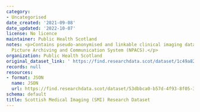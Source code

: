 ```yaml
---
category:
- Uncategorised
date_created: '2021-09-08'
date_updated: '2022-10-07'
license: No licence
maintainer: Public Health Scotland
notes: <p>Contains pseudo-anonymised and linkable clinical imaging data from the National
  Picture Archiving and Communication System (NPACS).</p>
organization: Public Health Scotland
original_dataset_link: ' https://find.researchdata.scot/dataset/1c49a822-6432-468b-8ba5-6aab534654b9'
records: null
resources:
- format: JSON
  name: JSON
  url: https://find.researchdata.scot/dataset/53dbbca0-b57d-4f93-8f05-37f626f9a7bc/resource/1c49a822-6432-468b-8ba5-6aab534654b9/download/datadictionary.json
schema: default
title: Scottish Medical Imaging (SMI) Research Dataset
---
```

